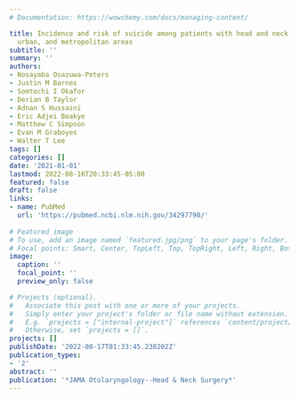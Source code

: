 ```yaml
---
# Documentation: https://wowchemy.com/docs/managing-content/

title: Incidence and risk of suicide among patients with head and neck cancer in rural,
  urban, and metropolitan areas
subtitle: ''
summary: ''
authors:
- Nosayaba Osazuwa-Peters
- Justin M Barnes
- Somtochi I Okafor
- Derian B Taylor
- Adnan S Hussaini
- Eric Adjei Boakye
- Matthew C Simpson
- Evan M Graboyes
- Walter T Lee
tags: []
categories: []
date: '2021-01-01'
lastmod: 2022-08-16T20:33:45-05:00
featured: false
draft: false
links:
- name: PubMed
  url: 'https://pubmed.ncbi.nlm.nih.gov/34297790/'
  
# Featured image
# To use, add an image named `featured.jpg/png` to your page's folder.
# Focal points: Smart, Center, TopLeft, Top, TopRight, Left, Right, BottomLeft, Bottom, BottomRight.
image:
  caption: ''
  focal_point: ''
  preview_only: false

# Projects (optional).
#   Associate this post with one or more of your projects.
#   Simply enter your project's folder or file name without extension.
#   E.g. `projects = ["internal-project"]` references `content/project/deep-learning/index.md`.
#   Otherwise, set `projects = []`.
projects: []
publishDate: '2022-08-17T01:33:45.238202Z'
publication_types:
- '2'
abstract: ''
publication: '*JAMA Otolaryngology--Head & Neck Surgery*'
---
```

